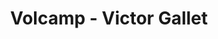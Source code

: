 ---
  name: Victor Gallet
  title: Volcamp - Victor Gallet
  abstract: 
  twitter: none
  photo: none
  linkedin: none
  keynotes: false
---